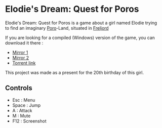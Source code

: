 Elodie's Dream: Quest for Poros
===============================

Elodie's Dream: Quest for Poros is a game about a girl named Elodie trying to find an imaginary [Poro](http://leagueoflegends.wikia.com/wiki/File:Poro.png)-Land, situated in [Freljord](http://leagueoflegends.wikia.com/wiki/Freljord)

If you are looking for a compiled (Windows) version of the game, you can download it there :
- [Mirror 1](http://protectator.ch/files/Elodie-game.zip)
- [Mirror 2](pecamo.protectator.ch/protectator/Elodie-Game.zip)
- [Torrent link](magnet:?xt=urn:btih:8B59E706DFBC7AD6C7BEB1A374FB32D6CE05A46A&dn=Elodie-game.zip&tr=udp%3a%2f%2ftracker.publicbt.com%3a80%2fannounce&tr=udp%3a%2f%2ftracker.openbittorrent.com%3a80%2fannounce&tr=udp%3a%2f%2ftracker.ccc.de%3a80%2fannounce)

This project was made as a present for the 20th birthday of this girl.

## Controls ##
- Esc : Menu
- Space : Jump
- A : Attack
- M : Mute
- F12 : Screenshot
